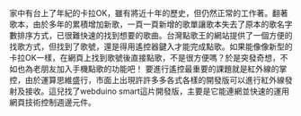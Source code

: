 家中有台上了年紀的卡拉OK，雖有將近十年的歷史，但仍然正常的工作著。翻著歌本，由於多年的累積增加新歌，一頁一頁新增的歌單讓歌本失去了原本的歌名字數排序方式，已很難快速的找到想要的歌曲。台灣點歌王的網站提供了一個方便的找歌方式，但找到了歌號，還是得用遙控器鍵入才能完成點歌。如果能像像新型的卡拉OK一樣，在網頁上找到歌號後直接點歌，不是很方便嗎？於是突發奇想，不如也為老朋友加入手機點歌的功能吧！ 
要進行遙控最重要的課題就是紅外線的掌控，由於運算思維盛行，市面上出現許許多多各式各樣的開發版可以進行紅外線發射及接收。這兒找了webduino smart這片開發版，主要是它能連網並快速的運用網頁技術控制週邊元件。
